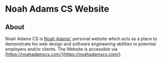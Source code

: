 # Noah Adams CS Website

## About

Noah Adams CS is [Noah Adams'](https://github.com/adan094) personal website which acts as a place to demonstrate his web design and software engineering abilities to potential employers and/or clients. The Website is accessible via [https://noahadamscs.com/](https://noahadamscs.com/).
